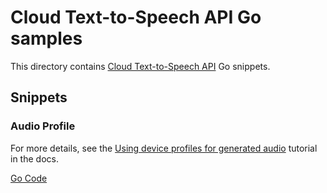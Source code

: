 # Cloud Text-to-Speech API Go samples

This directory contains [Cloud Text-to-Speech API](https://cloud.google.com/text-to-speech/) Go snippets.

## Snippets

### Audio Profile

For more details, see the [Using device profiles for generated audio](https://cloud.google.com/text-to-speech/docs/audio-profiles) tutorial in the docs.

[Go Code](audio_profile.go)
